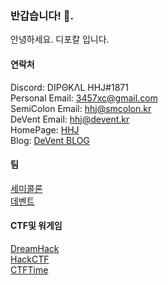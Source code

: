 ### 반갑습니다! 👋. 
안녕하세요. 디포칼 입니다.  

#### 연락처
Discord: DIPΘKΛL HHJ#1871  
Personal Email: 3457xc@gmail.com  
SemiColon Email: hhj@smcolon.kr  
DeVent Email: hhj@devent.kr  
HomePage: [HHJ](https://hhj.devent.kr)  
Blog: [DeVent BLOG](https://devent.tistory.com)  


#### 팀
[세미콜론](https://smcolon.kr)  
[데벤트](https://team.devent.kr)  

#### CTF및 워게임
[DreamHack](https://dreamhack.io/users/1584)  
[HackCTF](https://ctf.j0n9hyun.xyz/team/2266)  
[CTFTime](https://ctftime.org/user/91703)  



<!--
**DipokalLab/DipokalLab** is a ✨ _special_ ✨ repository because its `README.md` (this file) appears on your GitHub profile.

Here are some ideas to get you started:

- 🔭 I’m currently working on ...
- 🌱 I’m currently learning ...
- 👯 I’m looking to collaborate on ...
- 🤔 I’m looking for help with ...
- 💬 Ask me about ...
- 📫 How to reach me: ...
- 😄 Pronouns: ...
- ⚡ Fun fact: ...
-->

